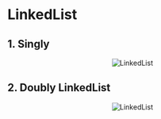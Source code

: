 # LinkedList
## 1. Singly

<p align="center">
<img src="https://github.com/Vinaypatil-Ev/vinEv_DataStructure/blob/master/Documents/img/singlylinkedlist.png" alt="LinkedList">
</p>

## 2. Doubly LinkedList

<p align="center">
<img src="https://github.com/Vinaypatil-Ev/vinEv_DataStructure/blob/master/Documents/img/doublylinkedlist.png.png" alt="LinkedList">
</p>